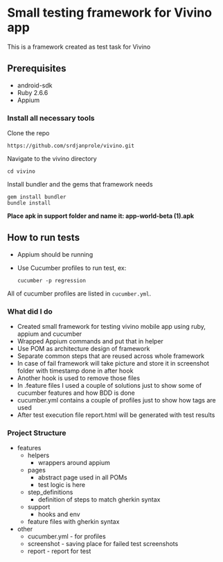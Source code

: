 # Small testing framework for Vivino app

This is a framework created as test task for Vivino

## Prerequisites

- android-sdk
- Ruby 2.6.6
- Appium

### Install all necessary tools

Clone the repo

    https://github.com/srdjanprole/vivino.git

Navigate to the vivino directory

    cd vivino

Install bundler and the gems that framework needs

    gem install bundler
    bundle install

**Place apk in support folder and name it: app-world-beta (1).apk**

## How to run tests

- Appium should be running

- Use Cucumber profiles to run test, ex:

  `cucumber -p regression`

All of cucumber profiles are listed in `cucumber.yml`.

### What did I do

- Created small framework for testing vivino mobile app using ruby, appium and cucumber
- Wrapped Appium commands and put that in helper
- Use POM as architecture design of framework
- Separate common steps that are reused across whole framework
- In case of fail framework will take picture and store it in screenshot folder with timestamp done in after hook
- Another hook is used to remove those files
- In .feature files I used a couple of solutions just to show some of cucumber features and how BDD is done 
- cucumber.yml contains a couple of profiles just to show how tags are used
- After test execution file report.html will be generated with test results


### Project Structure
* features
    * helpers
        * wrappers around appium
    * pages
        * abstract page used in all POMs
        * test logic is here
    * step_definitions
        * definition of steps to match gherkin syntax
    * support
        * hooks and env
    * feature files with gherkin syntax
* other
    * cucumber.yml - for profiles
    * screenshot - saving place for failed test screenshots 
    * report - report for test